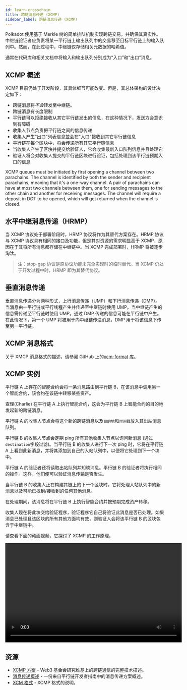 ```yaml
---
id: learn-crosschain
title: 跨链消息传递 (XCMP)
sidebar_label: 跨链消息传递 (XCMP)
---
```


Polkadot 使用基于 Merkle 树的简单排队机制实现跨链交易，并确保其真实性。中继链验证者应负责将某一平行链上输出队列中的交易移至目标平行链上的输入队列中。然而，在此过程中，中继链仅存储相关元数据的哈希值。

通常在代码库和相关文档中将输入和输出队列分别成为“入口”和“出口”消息。

## XCMP 概述

XCMP 目前仍处于开发阶段，其具体细节可能改变。但是，其总体架构的设计决定如下：

- 跨链消息将*不会*转发至中继链。
- 跨链消息有长度限制
- 平行链可以拒绝接收从其它平行链发出的信息，在这种情况下，发送方会意识到有障碍
- 收集人节点负责把平行链之间的信息传递
- 收集人产生"出口"列表信息並会在"入口"接收到其它平行链信息
- 平行链在每个区块中，将会传递所有其它平行链信息
- 当收集人产生了区块并提交给验证人，它会收集最新入口队列信息并且处理它
- 验证人将会对收集人提交的平行链区块进行验证，包括处理到该平行链预期入口的信息

XCMP queues must be initiated by first opening a channel between two parachains. The channel is identified by both the sender and recipient parachains, meaning that it's a one-way channel. A pair of parachains can have at most two channels between them, one for sending messages to the other chain and another for receiving messages. The channel will require a deposit in DOT to be opened, which will get returned when the channel is closed.

## 水平中继消息传递（HRMP）

当 XCMP 协议处于部署阶段时，HRMP 协议将作为其替代方案存在。HRMP 协议与 XCMP 协议具有相同的接口及功能，但是其对资源的需求明显高于 XCMP，原因在于其将所有消息都存储在中继链中。当 XCMP 完成部署时，HRMP 将被逐步淘汰。

> 注：stop-gap 协议是原协议功能未完全实现时的临时替代。当 XCMP 仍处于开发过程中时，HRMP 即为其替代协议。

## 垂直消息传递

垂直消息传递分为两种形式，上行消息传递（UMP）和下行消息传递（DMP）。当消息由一平行链或平行线程产生并传递至中继链时使用 UMP。当中继链产生的信息需传递至平行链时使用 UMP。通过 DMP 传递的信息可能在平行链中产生。在此情况下，第一个 UMP 将被用于向中继链传递消息，DMP 用于将该信息下传至另一平行链。

## XCMP 消息格式

关于 XMCP 消息格式的描述，请参阅 GitHub 上的[xcm-format](https://github.com/paritytech/xcm-format) 库。

## XCMP 实例

平行链 A 上存在的智能合约会将一条消息路由到平行链 B，在该消息中调用另一个智能合约，该合约在该链中转移某些资产。

查理(Charlie) 在平行链 A 上执行智能合约，这会为平行链 B 上智能合约的目的地发起新的跨链消息。

平行链 A 的收集人节点会将这个新的跨链消息以及`目的地`和`时间戳`放入其出站消息队列。

平行链 B 的收集人节点会定期 ping 所有其他收集人节点以询问新消息 (通过`destination`字段过滤)。当平行链 B 的收集人进行下一次 ping 时，它将在平行链 A 上看到此新消息，并将其添加到自己的入站队列中，以便将它处理到下一个块中。

平行链 A 的验证者还将读取出站队列并知晓消息。平行链 B 的验证者将执行相同的操作。这样，他们便可以验证消息传输是否发生。

当平行链 B 的收集人正在构建其链上的下一个区块时，它将处理入站队列中的新消息以及可能已找到/接收到的任何其他消息。

在处理期间，该消息将在平行链 B 上执行智能合约并按预期完成资产转移。

收集人现在将此块交给验证程序，验证程序它自己将验证此消息是否已处理。如果消息已处理且该区块的所有其他方面均有效，则验证人会将该平行链 B 的区块包含于中继链中。

请查看下面的动画视频，它探讨了 XCMP 的工作原理。

<!-- Made with Adobe Animate and Canvas -->

<video 
      controls="controls"  
      name="XCMP Animated Video" 
      width="560" height="315"
      src="https://storage.googleapis.com/w3f-tech-ed-contents/XCMP.mp4"> 抱歉，您的浏览器不支持嵌入式视频。 </video>

<style>
video::-webkit-media-controls-fullscreen-button
{
        display: none !important;
}
</style>

## 资源

- [XCMP 方案](https://research.web3.foundation/en/latest/polkadot/XCMP.html) - Web3 基金会研究维基上的跨链通信的完整技术描述。
- [消息传递概述](https://w3f.github.io/parachain-implementers-guide/messaging.html) - 一份来自平行链开发者指南中的消息传递方案概述。
- [XCM 格式](https://github.com/paritytech/xcm-format) - XCMP 格式的说明。
